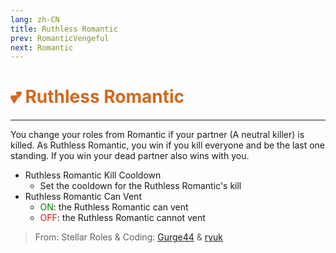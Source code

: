 ```yaml
---
lang: zh-CN
title: Ruthless Romantic
prev: RomanticVengeful
next: Romantic
---
```


# <font color="#d2691e">💕 <b>Ruthless Romantic</b></font> <Badge text="Benign" type="tip" vertical="middle"/>

***

You change your roles from Romantic if your partner (A neutral killer) is killed. As Ruthless Romantic, you win if you kill everyone and be the last one standing. If you win your dead partner also wins with you.

- Ruthless Romantic Kill Cooldown
  - Set the cooldown for the Ruthless Romantic's kill
- Ruthless Romantic Can Vent
  - <font color=green>ON</font>: the Ruthless Romantic can vent
  - <font color=red>OFF</font>: the Ruthless Romantic cannot vent

> From: Stellar Roles & Coding: [Gurge44](#) & [ryuk](#)
